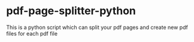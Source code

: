 # pdf-page-splitter-python
This is a python script which can split your pdf pages and create new pdf files for each pdf file
